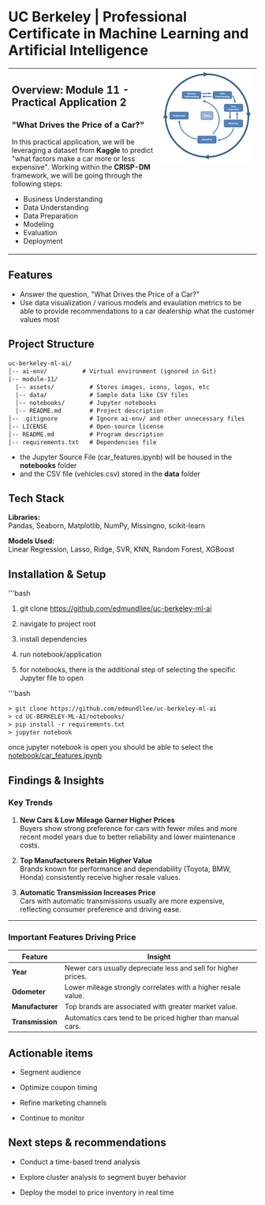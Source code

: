 # UC Berkeley | Professional Certificate in Machine Learning and Artificial Intelligence


<table cellspacing="0" cellpadding="0" border="0" style="border-collapse: collapse;">
  <tr>
    <td valign="top" width="60%">
      <h2>Overview: Module 11 - Practical Application 2</h2>
      <h3>"What Drives the Price of a Car?"</h3>
      <p>
        In this practical application, we will be leveraging a dataset 
        from <b>Kaggle</b> to predict "what factors make a car more or less expensive".
        Working within the <b>CRISP-DM</b> framework, we will be going through the following steps:
        <ul>
          <li>Business Understanding</li>
          <li>Data Understanding</li>
          <li>Data Preparation</li>
          <li>Modeling</li>
          <li>Evaluation</li>
          <li>Deployment</li>
        </ul>
      </p>
    </td>
    <td valign="top">
      <img src="assets/CRISP-DM.png" alt="Car Price Prediction" width="800"/>
    </td>
  </tr>
</table>

## Features
- Answer the question, "What Drives the Price of a Car?"
- Use data visualization / various models and evaulation metrics to be able to provide recommendations to a car dealership what the customer values most


## Project Structure

```
uc-berkeley-ml-ai/
│-- ai-env/          # Virtual environment (ignored in Git)
|-- module-11/
  |-- assets/          # Stores images, icons, logos, etc
  |-- data/            # Sample data like CSV files
  │-- notebooks/       # Jupyter notebooks 
  │-- README.md        # Project description  
│-- .gitignore         # Ignore ai-env/ and other unnecessary files
│-- LICENSE            # Open-source license
│-- README.md          # Program description
│-- requirements.txt   # Dependencies file
```

- the Jupyter Source File (car_features.ipynb) will be housed in the **notebooks** folder 
- and the CSV file (vehicles.csv) stored in the **data** folder


## Tech Stack

**Libraries:**  
Pandas, Seaborn, Matplotlib, NumPy, Missingno, scikit-learn

**Models Used:**  
Linear Regression, Lasso, Ridge, SVR, KNN, Random Forest, XGBoost



## Installation & Setup
'''bash 

1) git clone https://github.com/edmundllee/uc-berkeley-ml-ai

2) navigate to project root 

3) install dependencies 

4) run notebook/application

5) for notebooks, there is the additional step of selecting the specific Jupyter file to open



'''bash

```
> git clone https://github.com/edmundllee/uc-berkeley-ml-ai
> cd UC-BERKELEY-ML-AI/notebooks/
> pip install -r requirements.txt
> jupyter notebook
```

once jupyter notebook is open you should be able to select the [notebook/car_features.ipynb](https://github.com/edmundllee/uc-berkeley-ml-ai/blob/main/module-11/notebooks/car_features.ipynb)


## Findings & Insights

### Key Trends

1. **New Cars & Low Mileage Garner Higher Prices**  
   Buyers show strong preference for cars with fewer miles and more recent model years due to better reliability and lower maintenance costs.

2. **Top Manufacturers Retain Higher Value**  
   Brands known for performance and dependability (Toyota, BMW, Honda) consistently receive higher resale values.

3. **Automatic Transmission Increases Price**  
   Cars with automatic transmissions usually are more expensive, reflecting consumer preference and driving ease.

---

### Important Features Driving Price

| Feature            | Insight                                                                 |
|--------------------|-------------------------------------------------------------------------|
| **Year**           | Newer cars usually depreciate less and sell for higher prices.          |
| **Odometer**       | Lower mileage strongly correlates with a higher resale value.           |
| **Manufacturer**   | Top brands are associated with greater market value.                    |
| **Transmission**   | Automatics cars tend to be priced higher than manual cars.              |


## Actionable items

* Segment audience

* Optimize coupon timing

* Refine marketing channels

* Continue to monitor


## Next steps & recommendations

* Conduct a time-based trend analysis

* Explore cluster analysis to segment buyer behavior

* Deploy the model to price inventory in real time


